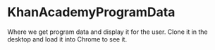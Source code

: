 # KhanAcademyProgramData
Where we get program data and display it for the user. Clone it in the desktop and load it into Chrome to see it.
